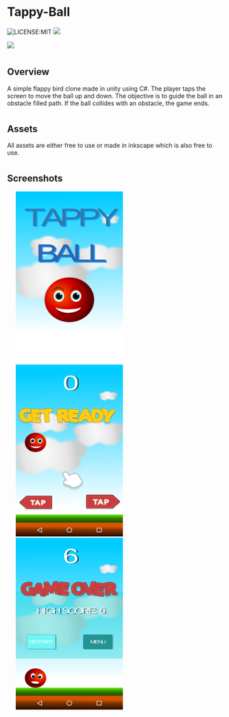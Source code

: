 # Tappy-Ball

![LICENSE:MIT](https://img.shields.io/badge/License-MIT-yellow.svg)
![](https://img.shields.io/github/languages/top/ShubhamGururani/Tappy-Ball.svg)

![](https://forthebadge.com/images/badges/built-for-android.svg)

# <h2>Overview</h2>

A simple flappy bird clone made in unity using C#. The player taps the screen to move the ball up and down. The objective is to guide the ball in an obstacle filled path. If the ball collides with an obstacle, the game ends.

# <h2>Assets</h2>
All assets are either free to use or made in inkscape which is also free to use.

# <h2>Screenshots</h2>
<div>
 <img src="https://github.com/ShubhamGururani/Tappy-Ball/blob/master/Screenshots/Home.png" alt="Home" height = "400" width = "250" hspace ="20">
 
 <img src="https://github.com/ShubhamGururani/Tappy-Ball/blob/master/Screenshots/GameStart.png" alt="Game Start" height = "400" width = "250" hspace ="20">
 
 <img src="https://github.com/ShubhamGururani/Tappy-Ball/blob/master/Screenshots/GameOver.png" alt="Game Over" height = "400" width = "250" hspace ="20">
</div>
